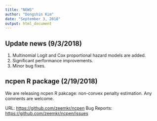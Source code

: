 ```yaml
---
title: "NEWS"
author: "Dongshin Kim"
date: "September 3, 2018"
output: html_document
---
```


## Update news (9/3/2018)
1. Multinomial Logit and Cox proportional hazard models are added.
2. Significant performance improvements.
3. Minor bug fixes.

## ncpen R package (2/19/2018)

We are releasing ncpen R pakcage: non-convex penalty estimation. Any comnents are welcome.

URL: https://github.com/zeemkr/ncpen
Bug Reports: https://github.com/zeemkr/ncpen/issues
